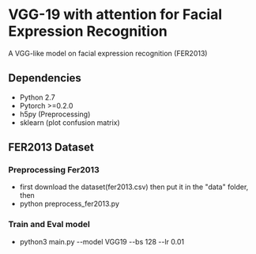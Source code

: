 # VGG-19 with attention for Facial Expression Recognition
A VGG-like model on facial expression recognition (FER2013)

## Dependencies ##
- Python 2.7
- Pytorch >=0.2.0
- h5py (Preprocessing)
- sklearn (plot confusion matrix)


## FER2013 Dataset ##


### Preprocessing Fer2013 ###
- first download the dataset(fer2013.csv) then put it in the "data" folder, then
- python preprocess_fer2013.py

### Train and Eval model ###
- python3 main.py --model VGG19 --bs 128 --lr 0.01
